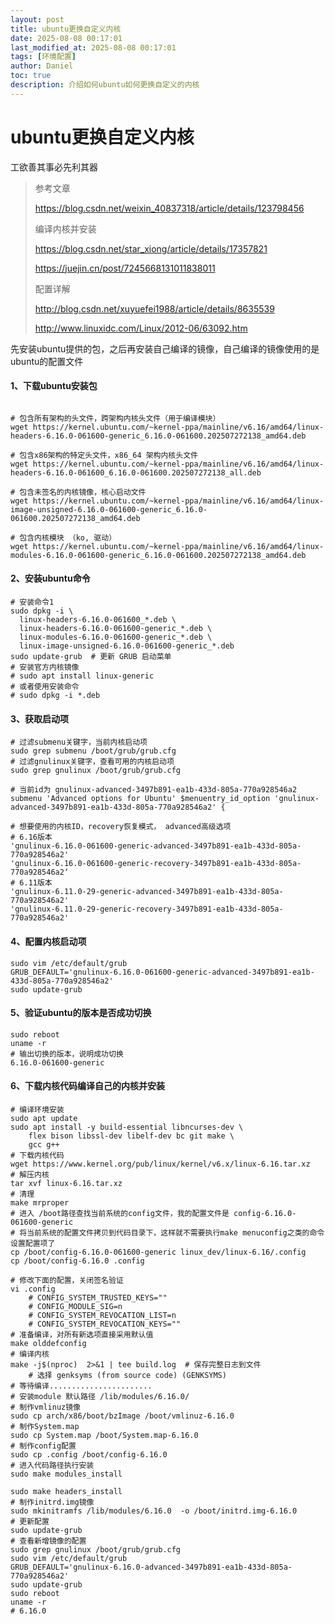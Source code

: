 ```yaml
---
layout: post
title: ubuntu更换自定义内核
date: 2025-08-08 00:17:01 
last_modified_at: 2025-08-08 00:17:01 
tags: [环境配置]
author: Daniel
toc: true
description: 介绍如何ubuntu如何更换自定义的内核
---
```

# ubuntu更换自定义内核

工欲善其事必先利其器

> 参考文章
>
> https://blog.csdn.net/weixin_40837318/article/details/123798456
>
> 编译内核并安装
>
> https://blog.csdn.net/star_xiong/article/details/17357821
>
> https://juejin.cn/post/7245668131011838011
>
> 配置详解
>
> http://blog.csdn.net/xuyuefei1988/article/details/8635539
>
> http://www.linuxidc.com/Linux/2012-06/63092.htm



先安装ubuntu提供的包，之后再安装自己编译的镜像，自己编译的镜像使用的是ubuntu的配置文件

#### 1、下载ubuntu安装包

```shell

# 包含所有架构的头文件，跨架构内核头文件（用于编译模块）
wget https://kernel.ubuntu.com/~kernel-ppa/mainline/v6.16/amd64/linux-headers-6.16.0-061600-generic_6.16.0-061600.202507272138_amd64.deb

# 包含x86架构的特定头文件，x86_64 架构内核头文件
wget https://kernel.ubuntu.com/~kernel-ppa/mainline/v6.16/amd64/linux-headers-6.16.0-061600_6.16.0-061600.202507272138_all.deb

# 包含未签名的内核镜像，核心启动文件
wget https://kernel.ubuntu.com/~kernel-ppa/mainline/v6.16/amd64/linux-image-unsigned-6.16.0-061600-generic_6.16.0-061600.202507272138_amd64.deb

# 包含内核模块 （ko, 驱动）
wget https://kernel.ubuntu.com/~kernel-ppa/mainline/v6.16/amd64/linux-modules-6.16.0-061600-generic_6.16.0-061600.202507272138_amd64.deb
```



#### 2、安装ubuntu命令

```shell
# 安装命令1
sudo dpkg -i \
  linux-headers-6.16.0-061600_*.deb \
  linux-headers-6.16.0-061600-generic_*.deb \
  linux-modules-6.16.0-061600-generic_*.deb \
  linux-image-unsigned-6.16.0-061600-generic_*.deb
sudo update-grub  # 更新 GRUB 启动菜单
# 安装官方内核镜像
# sudo apt install linux-generic
# 或者使用安装命令
# sudo dpkg -i *.deb
```



#### 3、获取启动项

```shell
# 过滤submenu关键字，当前内核启动项
sudo grep submenu /boot/grub/grub.cfg
# 过滤gnulinux关键字，查看可用的内核启动项
sudo grep gnulinux /boot/grub/grub.cfg

# 当前id为 gnulinux-advanced-3497b891-ea1b-433d-805a-770a928546a2
submenu 'Advanced options for Ubuntu' $menuentry_id_option 'gnulinux-advanced-3497b891-ea1b-433d-805a-770a928546a2' {

# 想要使用的内核ID，recovery恢复模式， advanced高级选项
# 6.16版本
'gnulinux-6.16.0-061600-generic-advanced-3497b891-ea1b-433d-805a-770a928546a2'
'gnulinux-6.16.0-061600-generic-recovery-3497b891-ea1b-433d-805a-770a928546a2‘
# 6.11版本
'gnulinux-6.11.0-29-generic-advanced-3497b891-ea1b-433d-805a-770a928546a2'
'gnulinux-6.11.0-29-generic-recovery-3497b891-ea1b-433d-805a-770a928546a2'
```



#### 4、配置内核启动项

```shell
sudo vim /etc/default/grub
GRUB_DEFAULT='gnulinux-6.16.0-061600-generic-advanced-3497b891-ea1b-433d-805a-770a928546a2'
sudo update-grub
```



#### 5、验证ubuntu的版本是否成功切换

```shell
sudo reboot
uname -r
# 输出切换的版本，说明成功切换
6.16.0-061600-generic
```



#### 6、下载内核代码编译自己的内核并安装

```shell
# 编译环境安装
sudo apt update
sudo apt install -y build-essential libncurses-dev \
    flex bison libssl-dev libelf-dev bc git make \
    gcc g++
# 下载内核代码
wget https://www.kernel.org/pub/linux/kernel/v6.x/linux-6.16.tar.xz
# 解压内核
tar xvf linux-6.16.tar.xz
# 清理
make mrproper
# 进入 /boot路径查找当前系统的config文件，我的配置文件是 config-6.16.0-061600-generic
# 将当前系统的配置文件拷贝到代码目录下，这样就不需要执行make menuconfig之类的命令设置配置项了
cp /boot/config-6.16.0-061600-generic linux_dev/linux-6.16/.config
cp /boot/config-6.16.0 .config

# 修改下面的配置，关闭签名验证
vi .config
	# CONFIG_SYSTEM_TRUSTED_KEYS=""
	# CONFIG_MODULE_SIG=n
	# CONFIG_SYSTEM_REVOCATION_LIST=n
	# CONFIG_SYSTEM_REVOCATION_KEYS=""
# 准备编译，对所有新选项直接采用默认值
make olddefconfig
# 编译内核
make -j$(nproc)  2>&1 | tee build.log  # 保存完整日志到文件
	# 选择 genksyms (from source code) (GENKSYMS)
# 等待编译.......................
# 安装module 默认路径 /lib/modules/6.16.0/
# 制作vmlinuz镜像 
sudo cp arch/x86/boot/bzImage /boot/vmlinuz-6.16.0
# 制作System.map
sudo cp System.map /boot/System.map-6.16.0
# 制作config配置
sudo cp .config /boot/config-6.16.0
# 进入代码路径执行安装
sudo make modules_install

sudo make headers_install
# 制作initrd.img镜像
sudo mkinitramfs /lib/modules/6.16.0  -o /boot/initrd.img-6.16.0
# 更新配置
sudo update-grub
# 查看新增镜像的配置
sudo grep gnulinux /boot/grub/grub.cfg
sudo vim /etc/default/grub
GRUB_DEFAULT='gnulinux-6.16.0-advanced-3497b891-ea1b-433d-805a-770a928546a2'
sudo update-grub
sudo reboot
uname -r
# 6.16.0
```



